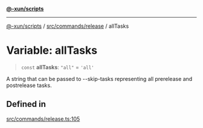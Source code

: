 [**@-xun/scripts**](../../../../README.md)

***

[@-xun/scripts](../../../../README.md) / [src/commands/release](../README.md) / allTasks

# Variable: allTasks

> `const` **allTasks**: `"all"` = `'all'`

A string that can be passed to --skip-tasks representing all prerelease and
postrelease tasks.

## Defined in

[src/commands/release.ts:105](https://github.com/Xunnamius/xscripts/blob/2521de366121a50ffeca631b4ec62db9c60657e5/src/commands/release.ts#L105)
